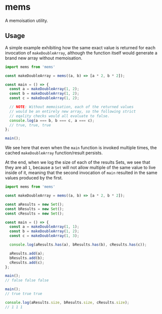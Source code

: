 # mems

A memoisation utility.

## Usage

A simple example exhibiting how the same exact value is returned
for each invocation of `makeDoubleArray`, although the function
itself would generate a brand new array without memoisation.

```js
import mems from 'mems'

const makeDoubleArray = mems((a, b) => [a * 2, b * 2]);

const main = () => {
  const a = makeDoubleArray(1, 2);
  const b = makeDoubleArray(1, 2);
  const c = makeDoubleArray(1, 2);

  // NOTE: Without memoisation, each of the returned values
  // would be an entirely new array, so the following strict
  // eqality checks would all evaluate to false.
  console.log(a === b, b === c, a === c);
  // true, true, true
};

main();
```

We see here that even when the `main` function is invoked
multiple times, the cached `makeDoubleArray` function/result
persists.

At the end, when we log the size of each of the results Sets,
we see that they are all `1`, because a `Set` will not allow multiple
of the same value to live inside of it, meaning that the second
invocation of `main` resulted in the same values produced by the
first.

```js
import mems from 'mems'

const makeDoubleArray = mems((a, b) => [a * 2, b * 2]);

const aResults = new Set();
const bResults = new Set();
const cResults = new Set();

const main = () => {
  const a = makeDoubleArray(1, 1);
  const b = makeDoubleArray(1, 2);
  const c = makeDoubleArray(1, 3);

  console.log(aResults.has(a), bResults.has(b), cResults.has(c));

  aResults.add(a);
  bResults.add(b);
  cResults.add(c);
};

main();
// false false false

main();
// true true true

console.log(aResults.size, bResults.size, cResults.size);
// 1 1 1
```